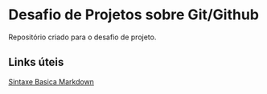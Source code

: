 # Desafio de Projetos sobre Git/Github
Repositório criado para o desafio de projeto.

## Links úteis
[Sintaxe Basica Markdown](https://www.markdownguide.org/basic-syntax/)

